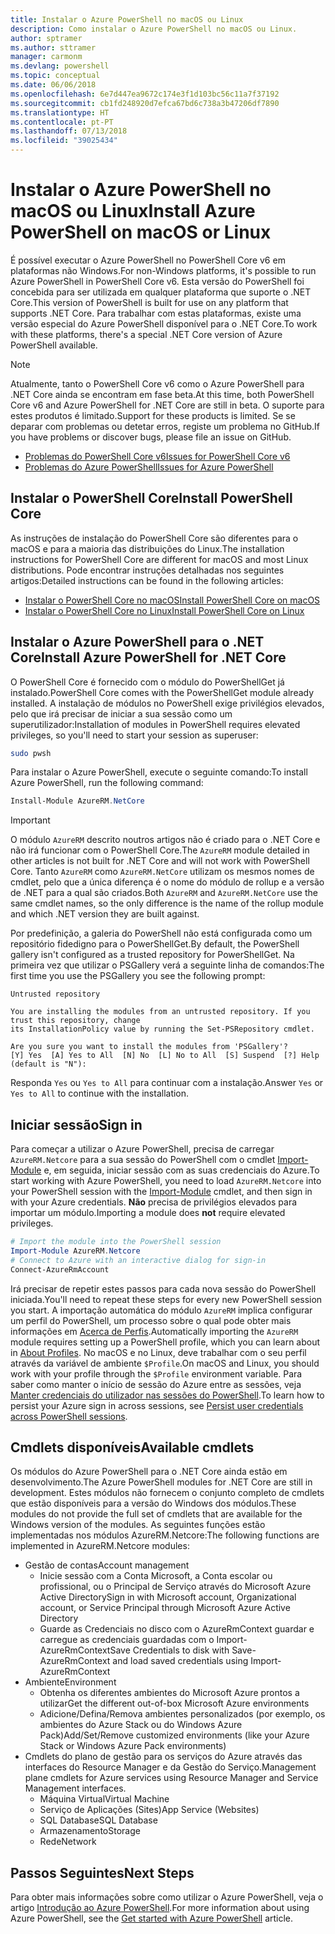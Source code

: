 ```yaml
---
title: Instalar o Azure PowerShell no macOS ou Linux
description: Como instalar o Azure PowerShell no macOS ou Linux.
author: sptramer
ms.author: sttramer
manager: carmonm
ms.devlang: powershell
ms.topic: conceptual
ms.date: 06/06/2018
ms.openlocfilehash: 6e7d447ea9672c174e3f1d103bc56c11a7f37192
ms.sourcegitcommit: cb1fd248920d7efca67bd6c738a3b47206df7890
ms.translationtype: HT
ms.contentlocale: pt-PT
ms.lasthandoff: 07/13/2018
ms.locfileid: "39025434"
---
```

# <a name="install-azure-powershell-on-macos-or-linux"></a><span data-ttu-id="902e6-103">Instalar o Azure PowerShell no macOS ou Linux</span><span class="sxs-lookup"><span data-stu-id="902e6-103">Install Azure PowerShell on macOS or Linux</span></span>

<span data-ttu-id="902e6-104">É possível executar o Azure PowerShell no PowerShell Core v6 em plataformas não Windows.</span><span class="sxs-lookup"><span data-stu-id="902e6-104">For non-Windows platforms, it's possible to run Azure PowerShell in PowerShell Core v6.</span></span> <span data-ttu-id="902e6-105">Esta versão do PowerShell foi concebida para ser utilizada em qualquer plataforma que suporte o .NET Core.</span><span class="sxs-lookup"><span data-stu-id="902e6-105">This version of PowerShell is built for use on any platform that supports .NET Core.</span></span> <span data-ttu-id="902e6-106">Para trabalhar com estas plataformas, existe uma versão especial do Azure PowerShell disponível para o .NET Core.</span><span class="sxs-lookup"><span data-stu-id="902e6-106">To work with these platforms, there's a special .NET Core version of Azure PowerShell available.</span></span>

> [!NOTE]
> <span data-ttu-id="902e6-107">Atualmente, tanto o PowerShell Core v6 como o Azure PowerShell para .NET Core ainda se encontram em fase beta.</span><span class="sxs-lookup"><span data-stu-id="902e6-107">At this time, both PowerShell Core v6 and Azure PowerShell for .NET Core are still in beta.</span></span>
> <span data-ttu-id="902e6-108">O suporte para estes produtos é limitado.</span><span class="sxs-lookup"><span data-stu-id="902e6-108">Support for these products is limited.</span></span> <span data-ttu-id="902e6-109">Se se deparar com problemas ou detetar erros, registe um problema no GitHub.</span><span class="sxs-lookup"><span data-stu-id="902e6-109">If you have problems or discover bugs, please file an issue on GitHub.</span></span>
>
> * [<span data-ttu-id="902e6-110">Problemas do PowerShell Core v6</span><span class="sxs-lookup"><span data-stu-id="902e6-110">Issues for PowerShell Core v6</span></span>](https://github.com/PowerShell/PowerShell/issues)
> * [<span data-ttu-id="902e6-111">Problemas do Azure PowerShell</span><span class="sxs-lookup"><span data-stu-id="902e6-111">Issues for Azure PowerShell</span></span>](https://github.com/azure/azure-docs-powershell/issues)

## <a name="install-powershell-core"></a><span data-ttu-id="902e6-112">Instalar o PowerShell Core</span><span class="sxs-lookup"><span data-stu-id="902e6-112">Install PowerShell Core</span></span>

<span data-ttu-id="902e6-113">As instruções de instalação do PowerShell Core são diferentes para o macOS e para a maioria das distribuições do Linux.</span><span class="sxs-lookup"><span data-stu-id="902e6-113">The installation instructions for PowerShell Core are different for macOS and most Linux distributions.</span></span>
<span data-ttu-id="902e6-114">Pode encontrar instruções detalhadas nos seguintes artigos:</span><span class="sxs-lookup"><span data-stu-id="902e6-114">Detailed instructions can be found in the following articles:</span></span>

* [<span data-ttu-id="902e6-115">Instalar o PowerShell Core no macOS</span><span class="sxs-lookup"><span data-stu-id="902e6-115">Install PowerShell Core on macOS</span></span>](/powershell/scripting/setup/installing-powershell-core-on-macos)
* [<span data-ttu-id="902e6-116">Instalar o PowerShell Core no Linux</span><span class="sxs-lookup"><span data-stu-id="902e6-116">Install PowerShell Core on Linux</span></span>](/powershell/scripting/setup/installing-powershell-core-on-linux)

## <a name="install-azure-powershell-for-net-core"></a><span data-ttu-id="902e6-117">Instalar o Azure PowerShell para o .NET Core</span><span class="sxs-lookup"><span data-stu-id="902e6-117">Install Azure PowerShell for .NET Core</span></span>

<span data-ttu-id="902e6-118">O PowerShell Core é fornecido com o módulo do PowerShellGet já instalado.</span><span class="sxs-lookup"><span data-stu-id="902e6-118">PowerShell Core comes with the PowerShellGet module already installed.</span></span> <span data-ttu-id="902e6-119">A instalação de módulos no PowerShell exige privilégios elevados, pelo que irá precisar de iniciar a sua sessão como um superutilizador:</span><span class="sxs-lookup"><span data-stu-id="902e6-119">Installation of modules in PowerShell requires elevated privileges, so you'll need to start your session as superuser:</span></span>

```bash
sudo pwsh
```

<span data-ttu-id="902e6-120">Para instalar o Azure PowerShell, execute o seguinte comando:</span><span class="sxs-lookup"><span data-stu-id="902e6-120">To install Azure PowerShell, run the following command:</span></span>

```powershell
Install-Module AzureRM.NetCore
```

> [!IMPORTANT]
> <span data-ttu-id="902e6-121">O módulo `AzureRM` descrito noutros artigos não é criado para o .NET Core e não irá funcionar com o PowerShell Core.</span><span class="sxs-lookup"><span data-stu-id="902e6-121">The `AzureRM` module detailed in other articles is not built for .NET Core and will not work with PowerShell Core.</span></span> <span data-ttu-id="902e6-122">Tanto `AzureRM` como `AzureRM.NetCore` utilizam os mesmos nomes de cmdlet, pelo que a única diferença é o nome do módulo de rollup e a versão de .NET para a qual são criados.</span><span class="sxs-lookup"><span data-stu-id="902e6-122">Both `AzureRM` and `AzureRM.NetCore` use the same cmdlet names, so the only difference is the name of the rollup module and which .NET version they are built against.</span></span>

<span data-ttu-id="902e6-123">Por predefinição, a galeria do PowerShell não está configurada como um repositório fidedigno para o PowerShellGet.</span><span class="sxs-lookup"><span data-stu-id="902e6-123">By default, the PowerShell gallery isn't configured as a trusted repository for PowerShellGet.</span></span> <span data-ttu-id="902e6-124">Na primeira vez que utilizar o PSGallery verá a seguinte linha de comandos:</span><span class="sxs-lookup"><span data-stu-id="902e6-124">The first time you use the PSGallery you see the following prompt:</span></span>

```output
Untrusted repository

You are installing the modules from an untrusted repository. If you trust this repository, change
its InstallationPolicy value by running the Set-PSRepository cmdlet.

Are you sure you want to install the modules from 'PSGallery'?
[Y] Yes  [A] Yes to All  [N] No  [L] No to All  [S] Suspend  [?] Help (default is "N"):
```

<span data-ttu-id="902e6-125">Responda `Yes` ou `Yes to All` para continuar com a instalação.</span><span class="sxs-lookup"><span data-stu-id="902e6-125">Answer `Yes` or `Yes to All` to continue with the installation.</span></span>

## <a name="sign-in"></a><span data-ttu-id="902e6-126">Iniciar sessão</span><span class="sxs-lookup"><span data-stu-id="902e6-126">Sign in</span></span>

<span data-ttu-id="902e6-127">Para começar a utilizar o Azure PowerShell, precisa de carregar `AzureRM.Netcore` para a sua sessão do PowerShell com o cmdlet [Import-Module](/powershell/module/Microsoft.PowerShell.Core/Import-Module) e, em seguida, iniciar sessão com as suas credenciais do Azure.</span><span class="sxs-lookup"><span data-stu-id="902e6-127">To start working with Azure PowerShell, you need to load `AzureRM.Netcore` into your PowerShell session with the [Import-Module](/powershell/module/Microsoft.PowerShell.Core/Import-Module) cmdlet, and then sign in with your Azure credentials.</span></span> <span data-ttu-id="902e6-128">__Não__ precisa de privilégios elevados para importar um módulo.</span><span class="sxs-lookup"><span data-stu-id="902e6-128">Importing a module does __not__ require elevated privileges.</span></span>

```powershell
# Import the module into the PowerShell session
Import-Module AzureRM.Netcore
# Connect to Azure with an interactive dialog for sign-in
Connect-AzureRmAccount
```

<span data-ttu-id="902e6-129">Irá precisar de repetir estes passos para cada nova sessão do PowerShell iniciada.</span><span class="sxs-lookup"><span data-stu-id="902e6-129">You'll need to repeat these steps for every new PowerShell session you start.</span></span> <span data-ttu-id="902e6-130">A importação automática do módulo `AzureRM` implica configurar um perfil do PowerShell, um processo sobre o qual pode obter mais informações em [Acerca de Perfis](/powershell/module/microsoft.powershell.core/about/about_profiles).</span><span class="sxs-lookup"><span data-stu-id="902e6-130">Automatically importing the `AzureRM` module requires setting up a PowerShell profile, which you can learn about in [About Profiles](/powershell/module/microsoft.powershell.core/about/about_profiles).</span></span>
<span data-ttu-id="902e6-131">No macOS e no Linux, deve trabalhar com o seu perfil através da variável de ambiente `$Profile`.</span><span class="sxs-lookup"><span data-stu-id="902e6-131">On macOS and Linux, you should work with your profile through the `$Profile` environment variable.</span></span> <span data-ttu-id="902e6-132">Para saber como manter o início de sessão do Azure entre as sessões, veja [Manter credenciais do utilizador nas sessões do PowerShell](context-persistence.md).</span><span class="sxs-lookup"><span data-stu-id="902e6-132">To learn how to persist your Azure sign in across sessions, see [Persist user credentials across PowerShell sessions](context-persistence.md).</span></span>

## <a name="available-cmdlets"></a><span data-ttu-id="902e6-133">Cmdlets disponíveis</span><span class="sxs-lookup"><span data-stu-id="902e6-133">Available cmdlets</span></span>

<span data-ttu-id="902e6-134">Os módulos do Azure PowerShell para o .NET Core ainda estão em desenvolvimento.</span><span class="sxs-lookup"><span data-stu-id="902e6-134">The Azure PowerShell modules for .NET Core are still in development.</span></span> <span data-ttu-id="902e6-135">Estes módulos não fornecem o conjunto completo de cmdlets que estão disponíveis para a versão do Windows dos módulos.</span><span class="sxs-lookup"><span data-stu-id="902e6-135">These modules do not provide the full set of cmdlets that are available for the Windows version of the modules.</span></span> <span data-ttu-id="902e6-136">As seguintes funções estão implementadas nos módulos AzureRM.Netcore:</span><span class="sxs-lookup"><span data-stu-id="902e6-136">The following functions are implemented in AzureRM.Netcore modules:</span></span>

* <span data-ttu-id="902e6-137">Gestão de contas</span><span class="sxs-lookup"><span data-stu-id="902e6-137">Account management</span></span>
  * <span data-ttu-id="902e6-138">Inicie sessão com a Conta Microsoft, a Conta escolar ou profissional, ou o Principal de Serviço através do Microsoft Azure Active Directory</span><span class="sxs-lookup"><span data-stu-id="902e6-138">Sign in with Microsoft account, Organizational account, or Service Principal through Microsoft Azure Active Directory</span></span>
  * <span data-ttu-id="902e6-139">Guarde as Credenciais no disco com o AzureRmContext guardar e carregue as credenciais guardadas com o Import-AzureRmContext</span><span class="sxs-lookup"><span data-stu-id="902e6-139">Save Credentials to disk with Save-AzureRmContext and load saved credentials using Import-AzureRmContext</span></span>
* <span data-ttu-id="902e6-140">Ambiente</span><span class="sxs-lookup"><span data-stu-id="902e6-140">Environment</span></span>
  * <span data-ttu-id="902e6-141">Obtenha os diferentes ambientes do Microsoft Azure prontos a utilizar</span><span class="sxs-lookup"><span data-stu-id="902e6-141">Get the different out-of-box Microsoft Azure environments</span></span>
  * <span data-ttu-id="902e6-142">Adicione/Defina/Remova ambientes personalizados (por exemplo, os ambientes do Azure Stack ou do Windows Azure Pack)</span><span class="sxs-lookup"><span data-stu-id="902e6-142">Add/Set/Remove customized environments (like your Azure Stack or Windows Azure Pack environments)</span></span>
* <span data-ttu-id="902e6-143">Cmdlets do plano de gestão para os serviços do Azure através das interfaces do Resource Manager e da Gestão do Serviço.</span><span class="sxs-lookup"><span data-stu-id="902e6-143">Management plane cmdlets for Azure services using Resource Manager and Service Management interfaces.</span></span>
  * <span data-ttu-id="902e6-144">Máquina Virtual</span><span class="sxs-lookup"><span data-stu-id="902e6-144">Virtual Machine</span></span>
  * <span data-ttu-id="902e6-145">Serviço de Aplicações (Sites)</span><span class="sxs-lookup"><span data-stu-id="902e6-145">App Service (Websites)</span></span>
  * <span data-ttu-id="902e6-146">SQL Database</span><span class="sxs-lookup"><span data-stu-id="902e6-146">SQL Database</span></span>
  * <span data-ttu-id="902e6-147">Armazenamento</span><span class="sxs-lookup"><span data-stu-id="902e6-147">Storage</span></span>
  * <span data-ttu-id="902e6-148">Rede</span><span class="sxs-lookup"><span data-stu-id="902e6-148">Network</span></span>

## <a name="next-steps"></a><span data-ttu-id="902e6-149">Passos Seguintes</span><span class="sxs-lookup"><span data-stu-id="902e6-149">Next Steps</span></span>

<span data-ttu-id="902e6-150">Para obter mais informações sobre como utilizar o Azure PowerShell, veja o artigo [Introdução ao Azure PowerShell](get-started-azureps.md).</span><span class="sxs-lookup"><span data-stu-id="902e6-150">For more information about using Azure PowerShell, see the [Get started with Azure PowerShell](get-started-azureps.md) article.</span></span>
